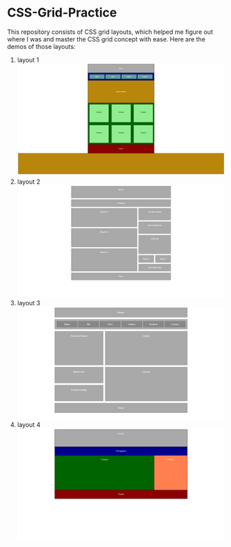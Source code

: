 # CSS-Grid-Practice
This repository consists of CSS grid layouts, which helped me figure out where I was and master the CSS grid concept with ease.
Here are the demos of those layouts:
1. layout 1
  ![Grid1](grid1/grid1.png)
1. layout 2
  ![Grid2](grid2/grid2.png)
1. layout 3
  ![Grid3](grid3/grid3.png)
1. layout 4
  ![Grid4](grid4/grid4.png)
